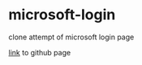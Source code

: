 
# microsoft-login
clone attempt of microsoft login page

[link](https://rohit-mitra.github.io/microsoft-login/) to github page
